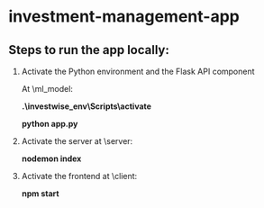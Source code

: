 # investment-management-app

## Steps to run the app locally:
1. Activate the Python environment and the Flask API component

   At \ml_model:
   
   **.\investwise_env\Scripts\activate**

   **python app.py**

3. Activate the server at \server:

   **nodemon index**

4. Activate the frontend at \client:

   **npm start**
